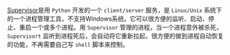  

[Supervisor](http://supervisord.org/introduction.html#overview)是用 `Python` 开发的一个 `client/server` 服务，是 `Linux/Unix` 系统下的一个进程管理工具，不支持Windows系统。它可以很方便的监听、启动、停止、重启一个或多个进程。用 `Supervisor` 管理的进程，当一个进程意外被杀死，`Supervisort` 监听到进程死后，会自动将它重新拉起，很方便的做到进程自动恢复的功能，不再需要自己写 `shell` 脚本来控制。